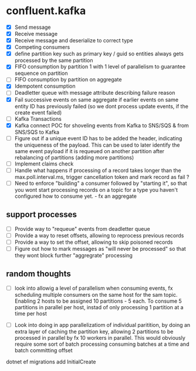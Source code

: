 # confluent.kafka

- [x] Send message
- [x] Receive message
- [x] Receive message and deserialize to correct type
- [x] Competing consumers
- [x] define partition key such as primary key / guid so entities always gets processed by the same partition
- [x] FIFO consumption by partition 1 with 1 level of parallelism to guarantee sequence on partition
- [ ] FIFO consumption by partition on aggregate
- [X] Idempotent consumption
- [ ] Deadletter queue with message attribute describing failure reason
- [x] Fail successive events on same aggregate if earlier events on same entity ID has previously failed (so we dont process update events, if the create event failed)
- [ ] Kafka Transactions
- [x] Kafka connect POC for shoveling events from Kafka to SNS/SQS & from SNS/SQS to Kafka
- [ ] Figure out if a unique event ID has to be added the header, indicating the uniqueness of the payload. This can be used to later identify the same event payload if it is requeued on another partition after rebalancing of partitions (adding more partitions)
- [ ] Implement claims check
- [ ] Handle what happens if processing of a record takes longer than the max.poll.interval.ms, trigger cancellation token and mark record as fail ?
- [ ] Need to enforce "building" a consumer followed by "starting it", so that you wont start processing records on a topic for a type you haven't configured how to consume yet. - fx an aggregate

## support processes
- [ ] Provide way to "requeue" events from deadletter queue
- [ ] Provide a way to reset offsets, allowing to reprocess previous records
- [ ] Provide a way to set the offset, allowing to skip poisoned records
- [ ] Figure out how to mark messages as "will never be processed" so that they wont block further "aggregrate" processing

## random thoughts
- [ ] look into allowig a level of parallelism when consuming events, fx scheduling multiple consumers on the same host for the sam topic. Enabling 2 hosts to be assigned 10 partitions - 5 each. To consume 5 partitions in parallel per host, instad of only processing 1 partition at a time per host
- [ ] Look into doing in app parallelizatiom of individual paritition, by doing an extra layer of caching the partition key, allowing 2 partitions to be processed in parallel by fx 10 workers in parallel. This would obviously require some sort of batch processing consuming batches at a time and batch committing offset


dotnet ef migrations add InitialCreate

